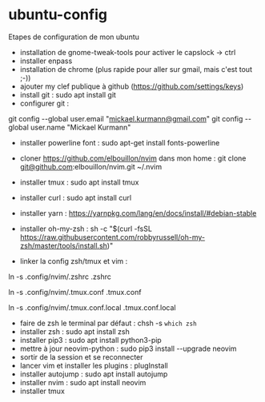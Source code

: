 # ubuntu-config
Etapes de configuration de mon ubuntu

* installation de gnome-tweak-tools pour activer le capslock -> ctrl
* installer enpass
* installation de chrome (plus rapide pour aller sur gmail, mais c'est tout ;-))
* ajouter my clef publique à github (https://github.com/settings/keys)
* install git : sudo apt install git
* configurer git : 

git config --global user.email "mickael.kurmann@gmail.com"
git config --global user.name "Mickael Kurmann"


* installer powerline font : sudo apt-get install fonts-powerline
* cloner https://github.com/elbouillon/nvim dans mon home : git clone git@github.com:elbouillon/nvim.git ~/.nvim

* installer tmux : sudo apt install tmux
* installer curl : sudo apt install curl
* installer yarn : https://yarnpkg.com/lang/en/docs/install/#debian-stable
* installer oh-my-zsh : sh -c "$(curl -fsSL https://raw.githubusercontent.com/robbyrussell/oh-my-zsh/master/tools/install.sh)"

* linker la config zsh/tmux et vim : 

ln -s .config/nvim/.zshrc .zshrc

ln -s .config/nvim/.tmux.conf .tmux.conf

ln -s .config/nvim/.tmux.conf.local .tmux.conf.local

* faire de zsh le terminal par défaut : chsh -s `which zsh`
* installer zsh : sudo apt install zsh
* installer pip3 : sudo apt install python3-pip
* mettre à jour neovim-python : sudo pip3 install --upgrade neovim
* sortir de la session et se reconnecter
* lancer vim et installer les plugins : plugInstall
* installer autojump : sudo apt install autojump
* installer nvim : sudo apt install neovim
* installer tmux
